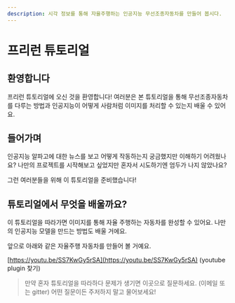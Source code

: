 ```yaml
---
description: 시각 정보를 통해 자율주행하는 인공지능 무선조종자동차를 만들어 봅시다.
---
```


# 프리런 튜토리얼

## 환영합니다

프리런 튜토리얼에 오신 것을 환영합니다! 여러분은 본 튜토리얼을 통해 무선조종자동차를 다루는 방법과 인공지능이 어떻게 사람처럼 이미지를 처리할 수 있는지 배울 수 있어요.

## 들어가며

인공지능 알파고에 대한 뉴스를 보고 어떻게 작동하는지 궁금했지만 이해하기 어려웠나요? 나만의 프로젝트를 시작해보고 싶었지만 혼자서 시도하기엔 엄두가 나지 않았나요?

그런 여러분들을 위해 이 튜토리얼을 준비했습니다!

## 튜토리얼에서 무엇을 배울까요?

이 튜토리얼을 따라가면 이미지를 통해 자율 주행하는 자동차를 완성할 수 있어요. 나만의 인공지능 모델을 만드는 방법도 배울 거에요.

앞으로 아래와 같은 자율주행 자동차를 만들어 볼 거예요.

 [https://youtu.be/SS7KwGy5rSA](https://youtu.be/SS7KwGy5rSA) \(youtube plugin 찾기\)

> 만약 혼자 튜토리얼을 따라하다 문제가 생기면 이곳으로 질문하세요. \(이메일 또는 gitter\) 어떤 질문이든 주저하지 말고 물어보세요!

